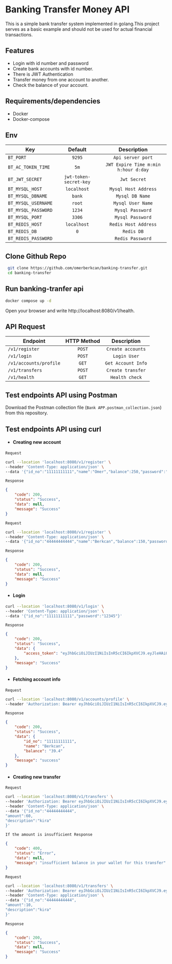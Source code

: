 # Banking Transfer Money API

This is a simple bank transfer system implemented in golang.This project serves as a basic example and should not be used for actual financial transactions.

## Features

- Login with id number and password
- Create bank accounts with id number. 
- There is JWT Authentication
- Transfer money from one account to another.
- Check the balance of your account.

## Requirements/dependencies
- Docker
- Docker-compose

## Env


| Key        | Default          | Description       |
| --------------- | :---------------------: | :-----------------: |
| `BT_PORT` | `9295`                | `Api server port` |
| `BT_AC_TOKEN_TIME` | `5m`                 | `JWT Expire Time m:min h:hour d:day`   |
| `BT_JWT_SECRET`   | `jwt-token-secret-key`                |    `Jwt Secret` |
| `BT_MYSQL_HOST`| `localhost`                | `Mysql Host Address` | 
| `BT_MYSQL_DBNAME`| `bank`                 | `Mysql DB Name`  |
| `BT_MYSQL_USERNAME`| `root`                 | `Mysql User Name`  |
| `BT_MYSQL_PASSWORD`| `1234`                 | `Mysql Password`  |
| `BT_MYSQL_PORT`| `3306`                 | `Mysql Password`  |
| `BT_REDIS_HOST`| `localhost`                 | `Redis Host Address`  |
| `BT_REDIS_DB`| `0`                 | `Redis DB`  |
| `BT_REDIS_PASSWORD`|                 | `Redis Password`  |

## Clone Github Repo

```bash
 git clone https://github.com/omerberkcan/banking-transfer.git
 cd banking-transfer
 ```


## Run banking-tranfer api

```bash
docker compose up -d
 ```


Open your browser and write http://localhost:8080/v1/health. 



## API Request

| Endpoint        | HTTP Method           | Description       |
| --------------- | :---------------------: | :-----------------: |
| `/v1/register` | `POST`                | `Create accounts` |
| `/v1/login` | `POST`                 | `Login User`   |
| `/v1/accounts/profile`   | `GET`                |    `Get Account Info` |
| `/v1/transfers`| `POST`                | `Create transfer` | 
| `/v1/health`| `GET`                 | `Health check`  |

## Test endpoints API using Postman

Download the Postman collection file (`Bank APP.postman_collection.json`) from this repository.


## Test endpoints API using curl

- #### Creating new account

`Request`

```bash
curl --location 'localhost:8080/v1/register' \
--header 'Content-Type: application/json' \
--data '{"id_no":"11111111111","name":"Omer","balance":250,"password":"1234"}'
```

`Response`
```json
{
    "code": 200,
    "status": "Success",
    "data": null,
    "message": "Success"
}
```


`Request`

```bash
curl --location 'localhost:8080/v1/register' \
--header 'Content-Type: application/json' \
--data '{"id_no":"44444444444","name":"Berkcan","balance":150,"password":"1234"}'
```

`Response`
```json
{
    "code": 200,
    "status": "Success",
    "data": null,
    "message": "Success"
}
```
 

- #### Login

```bash
curl --location 'localhost:8080/v1/login' \
--header 'Content-Type: application/json' \
--data '{"id_no":"11111111111","password":"12345"}'
```


`Response`
```json
{
    "code": 200,
    "status": "Success",
    "data": {
        "access_token": "eyJhbGciOiJIUzI1NiIsInR5cCI6IkpXVCJ9.eyJleHAiOjE2OTYzODc1OTQsInVzZXJfaWQiOjMsInV1aWQiOiIyZWIyODQ5NC1jNDJjLTQ4ZjgtYmI2Yy0zMGI1ZWQ3ZjExNTUifQ.6CeG-6wycbFX9BiWt6VfQhHt71LDax-opXx8PdewTus"
    },
    "message": "Success"
}
```

- #### Fetching account info

`Request`
```bash
curl --location 'localhost:8080/v1/accounts/profile' \
--header 'Authorization: Bearer eyJhbGciOiJIUzI1NiIsInR5cCI6IkpXVCJ9.eyJleHAiOjE2OTYzODc1OTQsInVzZXJfaWQiOjMsInV1aWQiOiIyZWIyODQ5NC1jNDJjLTQ4ZjgtYmI2Yy0zMGI1ZWQ3ZjExNTUifQ.6CeG-6wycbFX9BiWt6VfQhHt71LDax-opXx8PdewTus'
```

`Response`
```json
{
    "code": 200,
    "status": "Success",
    "data": {
        "id_no": "11111111111",
        "name": "Berkcan",
        "balance": "39.4"
    },
    "message": "success"
}
```

- #### Creating new transfer

`Request`
```bash
curl --location 'localhost:8080/v1/transfers' \
--header 'Authorization: Bearer eyJhbGciOiJIUzI1NiIsInR5cCI6IkpXVCJ9.eyJleHAiOjE2OTYzODc1OTQsInVzZXJfaWQiOjMsInV1aWQiOiIyZWIyODQ5NC1jNDJjLTQ4ZjgtYmI2Yy0zMGI1ZWQ3ZjExNTUifQ.6CeG-6wycbFX9BiWt6VfQhHt71LDax-opXx8PdewTus' \
--header 'Content-Type: application/json' \
--data '{"id_no":"44444444444",
"amount":60,
"description":"kira"
}'
```

`If the amount is insufficient Response`
```json
{
    "code": 400,
    "status": "Error",
    "data": null,
    "message": "insufficient balance in your wallet for this transfer"
}
```
`Request`
```bash
curl --location 'localhost:8080/v1/transfers' \
--header 'Authorization: Bearer eyJhbGciOiJIUzI1NiIsInR5cCI6IkpXVCJ9.eyJleHAiOjE2OTYzODc1OTQsInVzZXJfaWQiOjMsInV1aWQiOiIyZWIyODQ5NC1jNDJjLTQ4ZjgtYmI2Yy0zMGI1ZWQ3ZjExNTUifQ.6CeG-6wycbFX9BiWt6VfQhHt71LDax-opXx8PdewTus' \
--header 'Content-Type: application/json' \
--data '{"id_no":"44444444444",
"amount":10,
"description":"kira"
}'
```
`Response`
```json
{
    "code": 200,
    "status": "Success",
    "data": null,
    "message": "Success"
}
```
 
